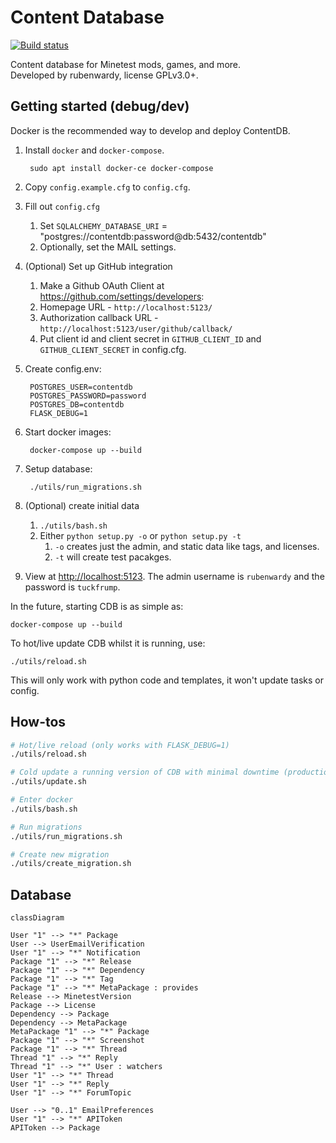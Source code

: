 # Content Database
[![Build status](https://gitlab.com/minetest/contentdb/badges/master/pipeline.svg)](https://gitlab.com/minetest/contentdb/pipelines)

Content database for Minetest mods, games, and more.\
Developed by rubenwardy, license GPLv3.0+.

## Getting started (debug/dev)

Docker is the recommended way to develop and deploy ContentDB.

1. Install `docker` and `docker-compose`.

		sudo apt install docker-ce docker-compose

1. Copy `config.example.cfg` to `config.cfg`.

2. Fill out `config.cfg`
	1. Set `SQLALCHEMY_DATABASE_URI` = "postgres://contentdb:password@db:5432/contentdb"
	2. Optionally, set the MAIL settings.

3. (Optional) Set up GitHub integration
	1. Make a Github OAuth Client at <https://github.com/settings/developers>:
	2. Homepage URL - `http://localhost:5123/`
	3. Authorization callback URL - `http://localhost:5123/user/github/callback/`
	4. Put client id and client secret in `GITHUB_CLIENT_ID` and `GITHUB_CLIENT_SECRET` in config.cfg.

4. Create config.env:

		POSTGRES_USER=contentdb
		POSTGRES_PASSWORD=password
		POSTGRES_DB=contentdb
		FLASK_DEBUG=1

5. Start docker images:

		docker-compose up --build

6. Setup database:

		./utils/run_migrations.sh

8. (Optional) create initial data
	1. `./utils/bash.sh`
	2. Either `python setup.py -o` or `python setup.py -t`
      	1. `-o` creates just the admin, and static data like tags, and licenses.
      	2. `-t` will create test pacakges.

9.  View at <http://localhost:5123>.
    The admin username is `rubenwardy` and the password is `tuckfrump`.

In the future, starting CDB is as simple as:

	docker-compose up --build

To hot/live update CDB whilst it is running, use:

	./utils/reload.sh

This will only work with python code and templates, it won't update tasks or config.


## How-tos

```sh
# Hot/live reload (only works with FLASK_DEBUG=1)
./utils/reload.sh

# Cold update a running version of CDB with minimal downtime (production)
./utils/update.sh

# Enter docker
./utils/bash.sh

# Run migrations
./utils/run_migrations.sh

# Create new migration
./utils/create_migration.sh
```

## Database


```mermaid
classDiagram

User "1" --> "*" Package
User --> UserEmailVerification
User "1" --> "*" Notification
Package "1" --> "*" Release
Package "1" --> "*" Dependency
Package "1" --> "*" Tag
Package "1" --> "*" MetaPackage : provides
Release --> MinetestVersion
Package --> License
Dependency --> Package
Dependency --> MetaPackage
MetaPackage "1" --> "*" Package
Package "1" --> "*" Screenshot
Package "1" --> "*" Thread
Thread "1" --> "*" Reply
Thread "1" --> "*" User : watchers
User "1" --> "*" Thread
User "1" --> "*" Reply
User "1" --> "*" ForumTopic

User --> "0..1" EmailPreferences
User "1" --> "*" APIToken
APIToken --> Package
```
